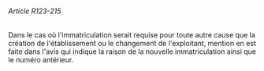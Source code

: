 ###### Article R123-215

Dans le cas où l'immatriculation serait requise pour toute autre cause que la création de l'établissement ou le changement de l'exploitant, mention en est faite dans l'avis qui indique la raison de la nouvelle immatriculation ainsi que le numéro antérieur.

